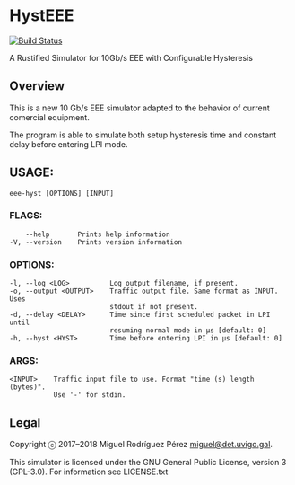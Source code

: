 HystEEE
=======

[![Build Status](https://travis-ci.org/migrax/HystEEE.svg?branch=master)](https://travis-ci.org/migrax/HystEEE)

A Rustified Simulator for 10Gb/s EEE with Configurable Hysteresis

## Overview

This is a new 10 Gb/s EEE simulator adapted to the behavior of current comercial equipment.

The program is able to simulate both setup hysteresis time and constant delay
before entering LPI mode.

## USAGE:
    eee-hyst [OPTIONS] [INPUT]

### FLAGS:
        --help       Prints help information
    -V, --version    Prints version information

### OPTIONS:
    -l, --log <LOG>          Log output filename, if present.
    -o, --output <OUTPUT>    Traffic output file. Same format as INPUT. Uses
                             stdout if not present.
    -d, --delay <DELAY>      Time since first scheduled packet in LPI until
                             resuming normal mode in µs [default: 0]
    -h, --hyst <HYST>        Time before entering LPI in µs [default: 0]

### ARGS:
    <INPUT>    Traffic input file to use. Format "time (s) length (bytes)".
               Use '-' for stdin.

## Legal

Copyright ⓒ 2017–2018 Miguel Rodríguez Pérez <miguel@det.uvigo.gal>.

This simulator is licensed under the GNU General Public License, version 3 (GPL-3.0). For information see LICENSE.txt
